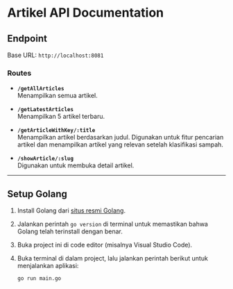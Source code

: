 # Artikel API Documentation

## Endpoint

Base URL: `http://localhost:8081`

### Routes

- **`/getAllArticles`**  
  Menampilkan semua artikel.

- **`/getLatestArticles`**  
  Menampilkan 5 artikel terbaru.

- **`/getArticleWithKey/:title`**  
  Menampilkan artikel berdasarkan judul. Digunakan untuk fitur pencarian artikel dan menampilkan artikel yang relevan setelah klasifikasi sampah.

- **`/showArticle/:slug`**  
  Digunakan untuk membuka detail artikel.

---

## Setup Golang

1. Install Golang dari [situs resmi Golang](https://go.dev/doc/install).
2. Jalankan perintah `go version` di terminal untuk memastikan bahwa Golang telah terinstall dengan benar.

3. Buka project ini di code editor (misalnya Visual Studio Code).

4. Buka terminal di dalam project, lalu jalankan perintah berikut untuk menjalankan aplikasi:

   ```bash
   go run main.go
   ```
